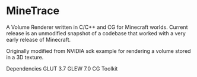 # MineTrace

A Volume Renderer written in C/C++ and CG for Minecraft worlds. Current release is an unmodified snapshot of a codebase that worked with a very early release of Minecraft.

Originally modified from NVIDIA sdk example for rendering a volume stored in a 3D texture.

Dependencies 
GLUT 3.7
GLEW 7.0
CG Toolkit